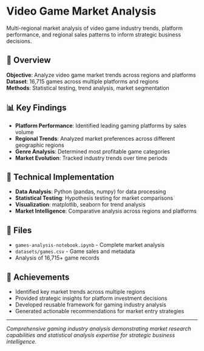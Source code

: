 # Video Game Market Analysis

Multi-regional market analysis of video game industry trends, platform performance, and regional sales patterns to inform strategic business decisions.

## 🎯 Overview

**Objective**: Analyze video game market trends across regions and platforms  
**Dataset**: 16,715 games across multiple platforms and regions  
**Methods**: Statistical testing, trend analysis, market segmentation

## 📊 Key Findings

- **Platform Performance**: Identified leading gaming platforms by sales volume
- **Regional Trends**: Analyzed market preferences across different geographic regions  
- **Genre Analysis**: Determined most profitable game categories
- **Market Evolution**: Tracked industry trends over time periods

## 🔬 Technical Implementation

- **Data Analysis**: Python (pandas, numpy) for data processing
- **Statistical Testing**: Hypothesis testing for market comparisons
- **Visualization**: matplotlib, seaborn for trend analysis
- **Market Intelligence**: Comparative analysis across regions and platforms

## 📁 Files

- `games-analysis-notebook.ipynb` - Complete market analysis
- `datasets/games.csv` - Game sales and metadata
- Analysis of 16,715+ game records

## 🎯 Achievements

- Identified key market trends across multiple regions
- Provided strategic insights for platform investment decisions
- Developed reusable framework for gaming industry analysis
- Generated actionable recommendations for market entry strategies

---

*Comprehensive gaming industry analysis demonstrating market research capabilities and statistical analysis expertise for strategic business intelligence.*